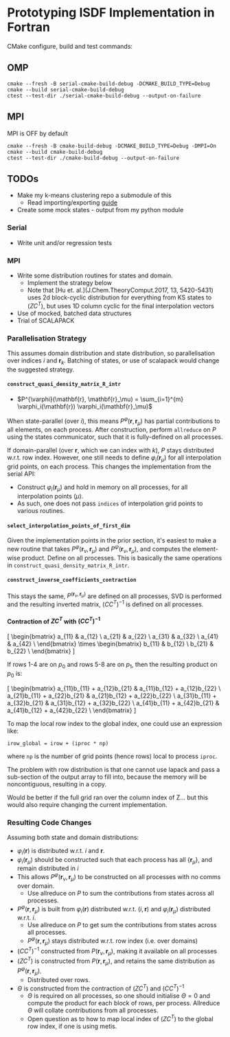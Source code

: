 # Prototyping ISDF Implementation in Fortran

CMake configure, build and test commands:

## OMP

```shell
cmake --fresh -B serial-cmake-build-debug -DCMAKE_BUILD_TYPE=Debug
cmake --build serial-cmake-build-debug
ctest --test-dir ./serial-cmake-build-debug --output-on-failure
```

## MPI

MPI is OFF by default

```shell
cmake --fresh -B cmake-build-debug -DCMAKE_BUILD_TYPE=Debug -DMPI=On
cmake --build cmake-build-debug
ctest --test-dir ./cmake-build-debug --output-on-failure
```

## TODOs

* Make my k-means clustering repo a submodule of this
  * Read importing/exporting [guide](https://cmake.org/cmake/help/latest/guide/importing-exporting/index.html)
* Create some mock states - output from my python module

### Serial

* Write unit and/or regression tests

### MPI

* Write some distribution routines for states and domain.
  * Implement the strategy below
  * Note that [Hu et. al.](J.Chem.TheoryComput.2017, 13, 5420-5431) uses 2d block-cyclic distribution for everything from KS states to $(ZC^T)$, but uses 1D column cyclic for the final interpolation vectors
* Use of mocked, batched data structures
* Trial of SCALAPACK

### Parallelisation Strategy 

This assumes domain distribution and state distribution, so parallelisation over indices $i$ and $\mathbf{r}_k$.
Batching of states, or use of scalapack would change the suggested strategy.

#### `construct_quasi_density_matrix_R_intr`

* $P^{\varphi}(\mathbf{r}, \mathbf{r}_\mu) = \sum_{i=1}^{m}  \varphi_i(\mathbf{r}) \varphi_i(\mathbf{r}_\mu)$

When state-parallel (over $i$), this means $P^{\varphi}(\mathbf{r}, \mathbf{r}_\mu)$ has partial contributions
to all elements, on each process. After construction, perform `allreduce` on $P$ using the states communicator, 
such that it is fully-defined on all processes.

If domain-parallel (over $\mathbf{r}$, which we can index with $k$), $P$ stays distributed w.r.t. row index.
However, one still needs to define $\varphi_i(\mathbf{r}_\mu)$ for all interpolation grid points, on each process.
This changes the implementation from the serial API:

* Construct $\varphi_i(\mathbf{r}_\mu)$ and hold in memory on all processes, for all interpolation points $(\mu)$.
* As such, one does not pass `indices` of interpolation grid points to various routines.

#### `select_interpolation_points_of_first_dim`

Given the implementation points in the prior section, it's easiest to make a new routine that takes 
$P^{\varphi}(\mathbf{r}_\nu, \mathbf{r}_\mu)$ and $P^{\psi}(\mathbf{r}_\nu, \mathbf{r}_\mu)$, and computes the element-wise
product. Define on all processes. This is basically the same operations in `construct_quasi_density_matrix_R_intr`.

#### `construct_inverse_coefficients_contraction`

This stays the same, $P^(\mathbf{r}_\nu, \mathbf{r}_\mu)$ are defined on all processes, SVD is performed and the resulting
inverted matrix, $(CC^T)^{-1}$ is defined on all processes.

#### Contraction of $ZC^T$ with $(CC^T)^{-1}$

\[
\begin{bmatrix}
a_{11} & a_{12} \\
a_{21} & a_{22} \\
a_{31} & a_{32} \\
a_{41} & a_{42} \\
\end{bmatrix}
\times
\begin{bmatrix}
b_{11} & b_{12} \\
b_{21} & b_{22} \\
\end{bmatrix} 
\]

If rows 1-4 are on $p_0$ and rows 5-8 are on $p_1$, then the resulting product on $p_0$ is:

\[
\begin{bmatrix}
a_{11}b_{11} + a_{12}b_{21} & a_{11}b_{12} + a_{12}b_{22} \\
a_{21}b_{11} + a_{22}b_{21} & a_{21}b_{12} + a_{22}b_{22} \\
a_{31}b_{11} + a_{32}b_{21} & a_{31}b_{12} + a_{32}b_{22} \\
a_{41}b_{11} + a_{42}b_{21} & a_{41}b_{12} + a_{42}b_{22} \\
\end{bmatrix}
\]

To map the local row index to the global index, one could use an expression like:

`irow_global = irow + (iproc * np)`

where `np` is the number of grid points (hence rows) local to process `iproc`. 

The problem with row distribution is that one cannot use lapack and pass a sub-section of the output array to fill into, because
the memory will be noncontiguous, resulting in a copy.

Would be better if the full grid ran over the column index of Z... but this would also require changing the current implementation.

### Resulting Code Changes

Assuming both state and domain distributions:

* $\varphi_i(\mathbf{r})$ is distributed w.r.t. $i$ and $\mathbf{r}$. 
* $\varphi_i(\mathbf{r}_\mu)$ should be constructed such that each process has all $\{\mathbf{r}_\mu\}$, and remain distributed in $i$
* This allows $P^\varphi(\mathbf{r}_\nu, \mathbf{r}_\mu)$ to be constructed on all processes with no comms over domain.
  * Use allreduce on $P$ to sum the contributions from states across all processes.
* $P^\varphi(\mathbf{r}, \mathbf{r}_\mu)$ is built from $\varphi_i(\mathbf{r})$ distributed w.r.t. $(i, \mathbf{r})$ and $\varphi_i(\mathbf{r}_\mu)$ distributed w.r.t. $i$.
  * Use allreduce on $P$ to get sum the contributions from states across all processes.
  * $P^\varphi(\mathbf{r}, \mathbf{r}_\mu)$ stays distributed w.r.t. row index (i.e. over domains)
* $(CC^T)^{-1}$ constructed from $P(\mathbf{r}_\nu, \mathbf{r}_\mu)$, making it available on all processes
* $(ZC^T)$ is constructed from $P(\mathbf{r}, \mathbf{r}_\mu)$, and retains the same distribution as $P^\varphi(\mathbf{r}, \mathbf{r}_\mu)$.
  * Distributed over rows.
* $\Theta$ is constructed from the contraction of $(ZC^T)$ and $(CC^T)^{-1}$
  * $\Theta$ is required on all processes, so one should initialise $\Theta=0$ and compute the product for each block of rows, per process. Allreduce $\Theta$ will collate contributions from all processes.
  * Open question as to how to map local index of $(ZC^T)$ to the global row index, if one is using metis.
  